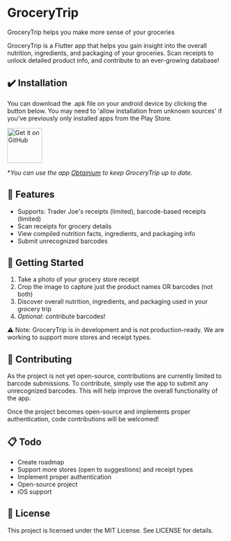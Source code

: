 # GroceryTrip
GroceryTrip helps you make more sense of your groceries

GroceryTrip is a Flutter app that helps you gain insight into the overall nutrition, ingredients, and packaging of your groceries. Scan receipts to unlock detailed product info, and contribute to an ever-growing database!

## :heavy_check_mark: Installation
You can download the .apk file on your android device by clicking the button below. You may need to 'allow installation from unknown sources' if you've previously only installed apps from the Play Store. 

[<img src="https://github.com/machiav3lli/oandbackupx/blob/034b226cea5c1b30eb4f6a6f313e4dadcbb0ece4/badge_github.png"
    alt="Get it on GitHub"
    height="80">](https://github.com/zanovis/GroceryTrip/releases)

**You can use the app [Obtainium](https://github.com/ImranR98/Obtainium) to keep GroceryTrip up to date.*

## 🌟 Features
- Supports: Trader Joe's receipts (limited), barcode-based receipts (limited)
- Scan receipts for grocery details
- View compiled nutrition facts, ingredients, and packaging info
- Submit unrecognized barcodes

## 🚀 Getting Started
1. Take a photo of your grocery store receipt
2. Crop the image to capture just the product names OR barcodes (not both)
3. Discover overall nutrition, ingredients, and packaging used in your grocery trip
4. *Optional:* contribute barcodes!

⚠️ Note: GroceryTrip is in development and is not production-ready. We are working to support more stores and receipt types.

## 🤝 Contributing
As the project is not yet open-source, contributions are currently limited to barcode submissions. To contribute, simply use the app to submit any unrecognized barcodes. This will help improve the overall functionality of the app.

Once the project becomes open-source and implements proper authentication, code contributions will be welcomed!

## 📋 Todo
- Create roadmap
- Support more stores (open to suggestions) and receipt types 
- Implement proper authentication 
- Open-source project
- iOS support

## 📄 License
This project is licensed under the MIT License. See LICENSE for details.
